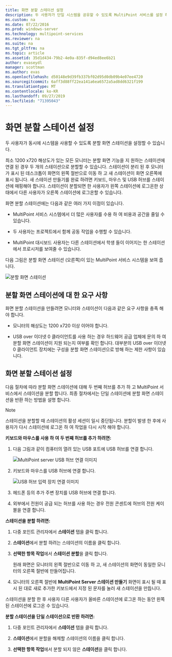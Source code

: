 ```yaml
---
title: 화면 분할 스테이션 설정
description: 두 사용자가 단일 시스템을 공유할 수 있도록 MultiPoint 서비스를 설정 하는 방법을 설명 합니다.
ms.custom: na
ms.date: 07/22/2016
ms.prod: windows-server
ms.technology: multipoint-services
ms.reviewer: na
ms.suite: na
ms.tgt_pltfrm: na
ms.topic: article
ms.assetid: 35d1d434-79b2-4e0a-835f-d94ed8ee6b21
author: evaseydl
manager: scottman
ms.author: evas
ms.openlocfilehash: d50148e9d39fb337bf02d95d0db09b4e07ee4720
ms.sourcegitcommit: 6aff3d88ff22ea141a6ea6572a5ad8dd6321f199
ms.translationtype: MT
ms.contentlocale: ko-KR
ms.lasthandoff: 09/27/2019
ms.locfileid: "71395043"
---
```

# <a name="set-up-a-split-screen-station"></a>화면 분할 스테이션 설정
두 사용자가 동시에 시스템을 사용할 수 있도록 분할 화면 스테이션을 설정할 수 있습니다.

최소 1200 x720 해상도가 있는 모든 모니터는 분할 화면 기능을 지 원하는 스테이션에 연결 된 경우 두 개의 스테이션으로 분할할 수 있습니다. 스테이션이 분리 된 후 모니터가 표시 된 데스크톱이 화면의 왼쪽 절반으로 이동 하 고 새 스테이션이 화면 오른쪽에 표시 됩니다. 새 스테이션 만들기를 완료 하려면 키보드, 마우스 및 USB 허브를 스테이션에 매핑해야 합니다. 스테이션이 분할되면 한 사용자가 왼쪽 스테이션에 로그온한 상태에서 다른 사용자가 오른쪽 스테이션에 로그온할 수 있습니다.  
  
화면 분할 스테이션에는 다음과 같은 여러 가지 이점이 있습니다.  
  
-   MultiPoint 서비스 시스템에서 더 많은 사용자를 수용 하 여 비용과 공간을 줄일 수 있습니다.  
  
-   두 사용자는 프로젝트에서 함께 공동 작업을 수행할 수 있습니다.  
  
-   MultiPoint 대시보드 사용자는 다른 스테이션에서 학생 들이 이어지는 한 스테이션에서 프로시저를 보여줄 수 있습니다.  
  
다음 그림은 분할 화면 스테이션 (오른쪽)이 있는 MultiPoint 서비스 시스템을 보여 줍니다.  
  
![분할 화면 스테이션](./media/WMS_diagram3.gif)  
   
## <a name="requirements-for-a-split-screen-station"></a>분할 화면 스테이션에 대 한 요구 사항  
화면 분할 스테이션을 만들려면 모니터와 스테이션이 다음과 같은 요구 사항을 충족 해야 합니다.  
  
-   모니터의 해상도는 1200 x720 이상 이어야 합니다.  
  
-   USB over 이더넷 0 클라이언트를 사용 하는 경우 하드웨어 공급 업체에 문의 하 여 분할 화면 스테이션이 지원 되는지 여부를 확인 합니다. 대부분의 USB over 이더넷 0 클라이언트 장치에는 구성을 분할 화면 스테이션으로 방해 하는 제한 사항이 있습니다.  
  
## <a name="setting-up-a-split-screen-station"></a>화면 분할 스테이션 설정  
다음 절차에 따라 분할 화면 스테이션에 대해 두 번째 허브를 추가 하 고 MultiPoint 서비스에서 스테이션을 분할 합니다. 최종 절차에서는 단일 스테이션에 분할 화면 스테이션을 반환 하는 방법을 설명 합니다.  
  
> [!NOTE]  
> 스테이션을 분할할 때 스테이션의 활성 세션이 일시 중단됩니다. 분할이 발생 한 후에 사용자가 다시 스테이션에 로그온 하 여 작업을 다시 시작 해야 합니다.  
  
**키보드와 마우스를 사용 하 여 두 번째 허브를 추가 하려면:**  
  
1.  다음 그림과 같이 컴퓨터의 열려 있는 USB 포트에 USB 허브를 연결 합니다.  
  
    ![MultiPoint server USB 허브 연결 이미지](./media/WMSUSBHubConnection.gif)  
  
2.  키보드와 마우스를 USB 허브에 연결 합니다.  
  
    ![USB 허브 입력 장치 연결 이미지](./media/WMSUSBDeviceConnection.gif)  
  
3.  헤드폰 등의 추가 주변 장치를 USB 허브에 연결 합니다.  
  
4.  외부에서 전원이 공급 되는 허브를 사용 하는 경우 전원 콘센트에 허브의 전원 케이블을 연결 합니다.  
  
**스테이션을 분할 하려면:**  
  
1.  다중 포인트 관리자에서 **스테이션** 탭을 클릭 합니다.  
  
2.  **스테이션**에서 분할 하려는 스테이션의 이름을 클릭 합니다.  
  
3.  **선택한 항목 작업**에서 **스테이션 분할**을 클릭 합니다.  
  
    원래 화면은 모니터의 왼쪽 절반으로 이동 하 고, 새 스테이션의 화면이 동일한 모니터의 오른쪽 절반에 만들어집니다.  
  
4.  모니터의 오른쪽 절반에 **MultiPoint Server 스테이션 만들기** 화면이 표시 될 때 표시 된 대로 새로 추가한 키보드에서 지정 된 문자를 눌러 새 스테이션을 만듭니다.  
  
스테이션을 분할 한 후 사용자 다른 사용자가 올바른 스테이션에 로그온 하는 동안 왼쪽된 스테이션에 로그온 수 있습니다.  
  
**분할 스테이션을 단일 스테이션으로 반환 하려면:**  
  
1.  다중 포인트 관리자에서 **스테이션** 탭을 클릭 합니다.  
  
2.  **스테이션**에서 분할을 해제할 스테이션의 이름을 클릭 합니다.  
  
3.  **선택한 항목 작업**에서 분할 되지 않은 **스테이션**을 클릭 합니다.